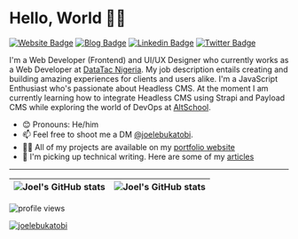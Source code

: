 # Hello, World 👋🏾

[![Website Badge](https://img.shields.io/badge/-Portfolio-3B7EBF?style=for-the-badge&logo=Google-Chrome&logoColor=white&link=https://joelebukatobi.dev)](https://joelebukatobi.dev) [![Blog Badge](https://img.shields.io/badge/-Blog-3B7EBF?style=for-the-badge&logo=Hashnode&logoColor=white&link=https://joelebukatobi.dev/blog)](https://joelebukatobi.dev/blog) [![Linkedin Badge](https://img.shields.io/badge/-LinkedIn-3B7EBF?style=for-the-badge&logo=Linkedin&logoColor=white&link=https://www.linkedin.com/in/joelebukatobi)](https://www.linkedin.com/in/joelebukatobi) [![Twitter Badge](https://img.shields.io/badge/-@joelebukatobi-3B7EBF?style=for-the-badge&logo=twitter&logoColor=white&link=https://twitter.com/joelebukatobi)](https://twitter.com/joelebukatobi)

I'm a Web Developer (Frontend) and UI/UX Designer who currently works as a Web Developer at [DataTac Nigeria](https://datatac.ng). My job description entails creating and building amazing experiences for clients and users alike. I'm a JavaScript Enthusiast who's passionate about Headless CMS. At the moment I am currently learning how to integrate Headless CMS using Strapi and Payload CMS while exploring the world of DevOps at [AltSchool](https://altschoolafrica.com).

- 😊 Pronouns: He/him
- 📫 Feel free to shoot me a DM [@joelebukatobi](https://twitter.com/joelebukatobi).
- 👨‍💻 All of my projects are available on my [portfolio website](https://joelebukatobi.dev/projects)
- 📝 I'm picking up technical writing. Here are some of my [articles](https://joelebukatobi.dev/blog)

---

| <img align="center" src="https://github-readme-stats.vercel.app/api?username=joelebukatobi&show_icons=true&include_all_commits=true&hide_border=true" alt="Joel's GitHub stats" /> | <img align="center" src="https://github-readme-stats.vercel.app/api/top-langs/?username=joelebukatobi&langs_count=8&layout=compact&hide=php&hide_border=true" alt="Joel's GitHub stats" /> |
| ---------------------------------------------------------------------------------------------------------------------------------------------------------------------------------- | ------------------------------------------------------------------------------------------------------------------------------------------------------------------------------------------ |

<img src="https://gpvc.arturio.dev/joelebukatobi" alt="profile views"> 
<p align="left"> <a href="https://twitter.com/joelebukatobi" target="blank"><img src="https://img.shields.io/twitter/follow/joelebukatobi?logo=twitter&style=for-the-badge" alt="joelebukatobi" /></a> </p>

